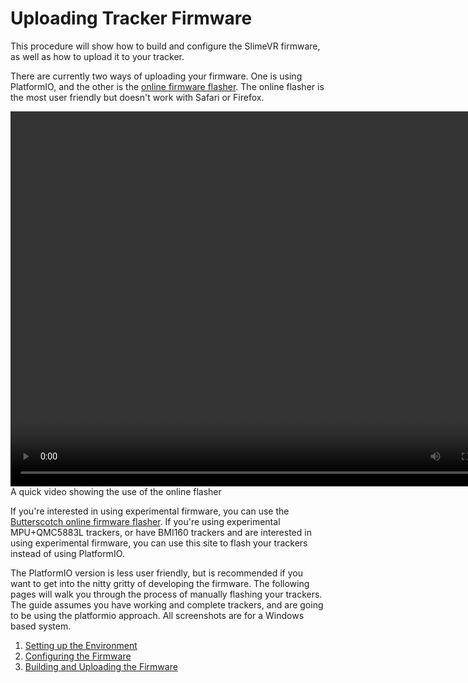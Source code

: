 # Uploading Tracker Firmware

This procedure will show how to build and configure the SlimeVR firmware, as well as how to upload it to your tracker.

There are currently two ways of uploading your firmware. One is using PlatformIO, and the other is the [online firmware flasher](https://slimevr-firmware-tool.futurabeast.com/). The online flasher is the most user friendly but doesn't work with Safari or Firefox. 

<div class="embeddedVideo">
	<video controls="controls" width="800" height="600" name="Firmware Tools Example">
	  <source src="../assets/videos/firmwaretool.mov">
	</video><br>
	A quick video showing the use of the online flasher
</div>

If you're interested in using experimental firmware, you can use the [Butterscotch online firmware flasher](https://slimevr-firmware.bscotch.ca/). If you're using experimental MPU+QMC5883L trackers, or have BMI160 trackers and are interested in using experimental firmware, you can use this site to flash your trackers instead of using PlatformIO.

The PlatformIO version is less user friendly, but is recommended if you want to get into the nitty gritty of developing the firmware. The following pages will walk you through the process of manually flashing your trackers. The guide assumes you have working and complete trackers, and are going to be using the platformio approach. All screenshots are for a Windows based system.

1. [Setting up the Environment](firmware/setup-and-install.md)
2. [Configuring the Firmware](firmware/configuring-project.md)
3. [Building and Uploading the Firmware](firmware/upload-firmware.md)